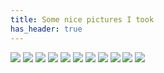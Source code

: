 ```yaml
---
title: Some nice pictures I took
has_header: true
---
```

![](img/0001.jpg)
![](img/0002.jpg)
![](img/0003.jpg)
![](img/0004.jpg)
![](img/0005.jpg)
![](img/0006.jpg)
![](img/0007.jpg)
![](img/0008.jpg)
![](img/0009.jpg)
![](img/0010.jpg)
![](img/0011.jpg)
